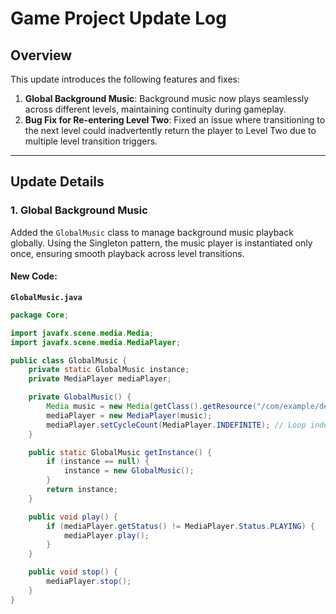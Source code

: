 # Game Project Update Log

## Overview
This update introduces the following features and fixes:
1. **Global Background Music**: Background music now plays seamlessly across different levels, maintaining continuity during gameplay.
2. **Bug Fix for Re-entering Level Two**: Fixed an issue where transitioning to the next level could inadvertently return the player to Level Two due to multiple level transition triggers.

---

## Update Details

### 1. Global Background Music
Added the `GlobalMusic` class to manage background music playback globally. Using the Singleton pattern, the music player is instantiated only once, ensuring smooth playback across level transitions.

#### New Code:
**`GlobalMusic.java`**
```java
package Core;

import javafx.scene.media.Media;
import javafx.scene.media.MediaPlayer;

public class GlobalMusic {
    private static GlobalMusic instance;
    private MediaPlayer mediaPlayer;

    private GlobalMusic() {
        Media music = new Media(getClass().getResource("/com/example/demo/audio/background_music.mp3").toExternalForm());
        mediaPlayer = new MediaPlayer(music);
        mediaPlayer.setCycleCount(MediaPlayer.INDEFINITE); // Loop indefinitely
    }

    public static GlobalMusic getInstance() {
        if (instance == null) {
            instance = new GlobalMusic();
        }
        return instance;
    }

    public void play() {
        if (mediaPlayer.getStatus() != MediaPlayer.Status.PLAYING) {
            mediaPlayer.play();
        }
    }

    public void stop() {
        mediaPlayer.stop();
    }
}
```

